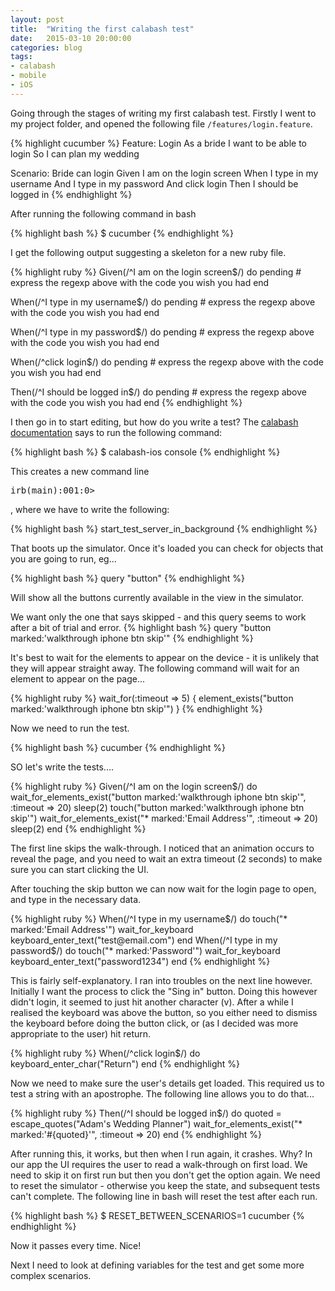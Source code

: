 ```yaml
---
layout: post
title:  "Writing the first calabash test"
date:   2015-03-10 20:00:00
categories: blog
tags: 
- calabash
- mobile
- iOS
---
```


Going through the stages of writing my first calabash test. Firstly I went to my project folder, and opened the following file <code>/features/login.feature</code>.

<!--break-->
{% highlight cucumber %}
Feature: Login
  As a bride
  I want to be able to login
  So I can plan my wedding

Scenario: Bride can login
  Given I am on the login screen
  When I type in my username
  And I type in my password
  And click login
  Then I should be logged in
{% endhighlight %}

After running the following command in bash


{% highlight bash %}
  $ cucumber
{% endhighlight %}
 
I get the following output suggesting a skeleton for a new ruby file.
 
{% highlight ruby %}
Given(/^I am on the login screen$/) do
  pending # express the regexp above with the code you wish you had
end

When(/^I type in my username$/) do
  pending # express the regexp above with the code you wish you had
end

When(/^I type in my password$/) do
  pending # express the regexp above with the code you wish you had
end

When(/^click login$/) do
  pending # express the regexp above with the code you wish you had
end

Then(/^I should be logged in$/) do
  pending # express the regexp above with the code you wish you had
end
{% endhighlight %}

I then go in to start editing, but how do you write a test? The <a href="http://developer.xamarin.com/guides/testcloud/calabash/creating-calabash-tests/">calabash documentation</a> says to run the following command:

{% highlight bash %}
$ calabash-ios console
{% endhighlight %}

This creates a new command line <pre>irb(main):001:0></pre>, where we have to write the following:

{% highlight bash %}
start_test_server_in_background
{% endhighlight %}

That boots up the simulator. Once it's loaded you can check for objects that you are going to run, eg...

{% highlight bash %}
query "button"
{% endhighlight %}

Will show all the buttons currently available in the view in the simulator.

We want only the one that says skipped - and this query seems to work after a bit of trial and error.
{% highlight bash %}
query "button marked:'walkthrough iphone btn skip'"
{% endhighlight %}

It's best to wait for the elements to appear on the device - it is unlikely that they will appear straight away. The following command will wait for an element to appear on the page...

{% highlight ruby %}
wait_for(:timeout => 5) { element_exists("button marked:'walkthrough iphone btn skip'") }
{% endhighlight %}

Now we need to run the test. 

{% highlight bash %}
cucumber
{% endhighlight %}

SO let's write the tests....

{% highlight ruby %}
Given(/^I am on the login screen$/) do
    wait_for_elements_exist("button marked:'walkthrough iphone btn skip'", :timeout => 20)
    sleep(2)
    touch("button marked:'walkthrough iphone btn skip'")
    wait_for_elements_exist("* marked:'Email Address'", :timeout => 20)
    sleep(2)
end
{% endhighlight %}

The first line skips the walk-through. I noticed that an animation occurs to reveal the page, and you need to wait an extra timeout (2 seconds) to make sure you can start clicking the UI.

After touching the skip button we can now wait for the login page to open, and type in the necessary data.

{% highlight ruby %}
When(/^I type in my username$/) do
    touch("* marked:'Email Address'")
    wait_for_keyboard
    keyboard_enter_text("test@email.com")    
end
When(/^I type in my password$/) do
    touch("* marked:'Password'")
    wait_for_keyboard
    keyboard_enter_text("password1234")
end
{% endhighlight %}

This is fairly self-explanatory. I ran into troubles on the next line however. Initially I want the process to click the "Sing in" button. Doing this however didn't login, it seemed to just hit another character (v). After a while I realised the keyboard was above the button, so you either need to dismiss the keyboard before doing the button click, or (as I decided was more appropriate to the user) hit return.

{% highlight ruby %}
When(/^click login$/) do
    keyboard_enter_char("Return")
end
{% endhighlight %}

Now we need to make sure the user's details get loaded. This required us to test a string with an apostrophe. The following line allows you to do that...

{% highlight ruby %}
Then(/^I should be logged in$/) do
    quoted = escape_quotes("Adam's Wedding Planner")
    wait_for_elements_exist("* marked:'#{quoted}'", :timeout => 20)
end
{% endhighlight %}

After running this, it works, but then when I run again, it crashes. Why? In our app the UI requires the user to read a walk-through on first load. We need to skip it on first run but then you don't get the option again. We need to reset the simulator - otherwise you keep the state, and subsequent tests can't complete. The following line in bash will reset the test after each run.

{% highlight bash %}
 $ RESET_BETWEEN_SCENARIOS=1 cucumber
{% endhighlight %}

Now it passes every time. Nice!

Next I need to look at defining variables for the test and get some more complex scenarios.


